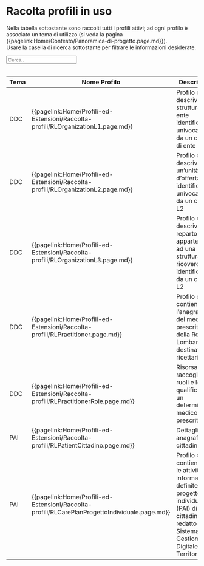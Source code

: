 <html>
  <head>
    <script src="https://ajax.googleapis.com/ajax/libs/jquery/3.6.0/jquery.min.js"></script>
    <script>
      $(document).ready(function () {
        $("#myInput").on("keyup", function () {
          var value = $(this).val().toLowerCase();
          $("#myTable tr").filter(function () {
            $(this).toggle($(this).text().toLowerCase().indexOf(value) > -1);
          });
        });
      });
    </script>
  </head>
  <body>
    <h1>Racolta profili in uso</h1>
    <div>
      <p>
        Nella tabella sottostante sono raccolti tutti i profili attivi; ad ogni
        profilo è associato un tema di utilizzo (si veda la pagina
        {{pagelink:Home/Contesto/Panoramica-di-progetto.page.md}}).
        <br />
        Usare la casella di ricerca sottostante per filtrare le informazioni
        desiderate.
      </p>
      <input id="myInput" type="text" placeholder="Cerca.." />
    </div>
    <br />
    <table>
      <thead>
        <tr>
          <th>Tema</th>
          <th>Nome Profilo</th>
          <th>Descrizione</th>
          <th>Risorsa base</th>
          <th>Link Simplifier</th>
        </tr>
      </thead>
      <tbody id="myTable">
        <tr>
          <td>DDC</td>
          <td>{{pagelink:Home/Profili-ed-Estensioni/Raccolta-profili/RLOrganizationL1.page.md}}</td>
          <td>Profilo che descrive una struttura o un ente identificato univocamente da un codice di ente L1</td>
          <td> <a href="http://hl7.org/fhir/R4/organization.html">Organization </a></td>
          <td>{{link:https://fhir.siss.regione.lombardia.it/StructureDefinition/RLOrganizationL1}}</td>
        </tr>
        <tr>
          <td>DDC</td>
          <td>{{pagelink:Home/Profili-ed-Estensioni/Raccolta-profili/RLOrganizationL2.page.md}}</td>
          <td>Profilo che descrive un’unità d’offerta identificata univocamente da un codice L2</td>
          <td> <a href="http://hl7.org/fhir/R4/organization.html">Organization </a></td>
          <td>{{link:https://fhir.siss.regione.lombardia.it/StructureDefinition/RLOrganizationL2}}</td>
        </tr>
        <tr>
          <td>DDC</td>
          <td>{{pagelink:Home/Profili-ed-Estensioni/Raccolta-profili/RLOrganizationL3.page.md}}</td>
          <td>Profilo che descrive un reparto appartenente ad una struttura di ricovero identificata da un codice L2</td>
          <td> <a href="http://hl7.org/fhir/R4/organization.html">Organization </a></td>
          <td>{{link:https://fhir.siss.regione.lombardia.it/StructureDefinition/RLOrganizationL3}}</td>
        </tr>
        <tr>
          <td>DDC</td>
          <td>{{pagelink:Home/Profili-ed-Estensioni/Raccolta-profili/RLPractitioner.page.md}}</td>
          <td>Profilo che contiene l’anagrafica dei medici prescrittori della Regione Lombardia destinatari di ricettari RUR</td>
          <td> <a href="http://hl7.org/fhir/R4/practitioner.html">Practitioner </a></td>
          <td>{{link:https://fhir.siss.regione.lombardia.it/StructureDefinition/RLPractitioner}}</td>
        </tr>
        <tr>
          <td>DDC</td>
          <td>{{pagelink:Home/Profili-ed-Estensioni/Raccolta-profili/RLPractitionerRole.page.md}}</td>
          <td>Risorsa che raccoglie i ruoli e le qualifiche di un determinato medico prescrittore</td>
          <td> <a href="http://hl7.org/fhir/R4/practitionerrole.html">PractitionerRole </a></td>
          <td>{{link:https://fhir.siss.regione.lombardia.it/StructureDefinition/RLPractitionerRole}}</td>
        </tr>
        <tr>
          <td>PAI</td>
          <td>{{pagelink:Home/Profili-ed-Estensioni/Raccolta-profili/RLPatientCittadino.page.md}}</td>
          <td>Dettagli anagrafici del cittadino</td>
          <td> <a href="http://hl7.org/fhir/R4/patient.html">Patient </a></td>
          <td>{{link:https://fhir.siss.regione.lombardia.it/StructureDefinition/RLPatientCittadino}}</td>
        </tr>
        <tr>
          <td>PAI</td>
          <td>{{pagelink:Home/Profili-ed-Estensioni/Raccolta-profili/RLCarePlanProgettoIndividuale.page.md}}</td>
          <td>Profilo che contiene tutte le attività e le informazioni definite in un progetto individuale (PAI) di un cittadino redatto sul Sistema di Gestione Digitale del Territorio.</td>
          <td> <a href="http://hl7.org/fhir/R4/careplan.html">CarePlan </a></td>
          <td>{{link:https://fhir.siss.regione.lombardia.it/StructureDefinition/RLCarePlanProgettoIndividuale}}</td>
        </tr>
      </tbody>
    </table>
  </body>
</html>
